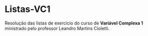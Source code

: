 # Listas-VC1
Resolução das listas de exercício do curso de **Variável Complexa 1** ministrado pelo professor Leandro Martins Cioletti.
